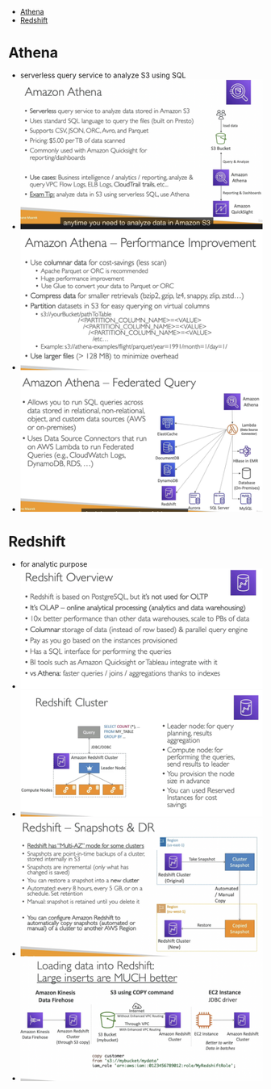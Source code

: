 - [Athena](#athena)
- [Redshift](#redshift)



# Athena
- serverless query service to analyze S3 using SQL
- ![picture 1](image/22-Data-And-Analytics/1-Athena.png)  
- ![picture 2](image/22-Data-And-Analytics/1-Athena-improvement.png)  
- ![picture 3](image/22-Data-And-Analytics/1-Athena-Federated-Query.png)  


# Redshift
- for analytic purpose
- ![picture 4](image/22-Data-And-Analytics/2-Redshift-overview.png)  
- ![picture 5](image/22-Data-And-Analytics/2-Redshift-Cluster.png)  
- ![picture 6](image/22-Data-And-Analytics/2-Reddshift-snapshot.png)  
- ![picture 7](image/22-Data-And-Analytics/2-Redshift-load-data.png)


